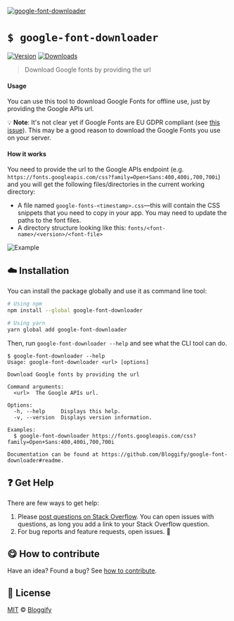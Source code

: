 <!-- Please do not edit this file. Edit the `blah` field in the `package.json` instead. If in doubt, open an issue. -->








[![google-font-downloader](https://i.imgur.com/arpGZH6.png)](#)











# `$ google-font-downloader`

 [![Version](https://img.shields.io/npm/v/google-font-downloader.svg)](https://www.npmjs.com/package/google-font-downloader) [![Downloads](https://img.shields.io/npm/dt/google-font-downloader.svg)](https://www.npmjs.com/package/google-font-downloader)







> Download Google fonts by providing the url






#### Usage


You can use this tool to download Google Fonts for offline use, just by providing the Google APIs url.


:bulb: **Note**: It's not clear yet if Google Fonts are EU GDPR compliant (see [this issue](https://github.com/google/fonts/issues/1495)). This may be a good reason to download the Google Fonts you use on your server.

#### How it works


You need to provide the url to the Google APIs endpoint (e.g. `https://fonts.googleapis.com/css?family=Open+Sans:400,400i,700,700i`) and you will get the following files/directories in the current working directory:


 - A file named `google-fonts-<timestamp>.css`—this will contain the CSS snippets that you need to copy in your app. You may need to update the paths to the font files.
 - A directory structure looking like this: `fonts/<font-name>/<version>/<font-file>`

![](https://i.imgur.com/yGcOPKg.gif "Example")













## :cloud: Installation

You can install the package globally and use it as command line tool:


```sh
# Using npm
npm install --global google-font-downloader

# Using yarn
yarn global add google-font-downloader
```


Then, run `google-font-downloader --help` and see what the CLI tool can do.


```
$ google-font-downloader --help
Usage: google-font-downloader <url> [options]

Download Google fonts by providing the url

Command arguments:
  <url>  The Google APIs url.

Options:
  -h, --help     Displays this help.
  -v, --version  Displays version information.

Examples:
  $ google-font-downloader https://fonts.googleapis.com/css?family=Open+Sans:400,400i,700,700i

Documentation can be found at https://github.com/Bloggify/google-font-downloader#readme.
```






















## :question: Get Help

There are few ways to get help:



 1. Please [post questions on Stack Overflow](https://stackoverflow.com/questions/ask). You can open issues with questions, as long you add a link to your Stack Overflow question.
 2. For bug reports and feature requests, open issues. :bug:
















## :yum: How to contribute
Have an idea? Found a bug? See [how to contribute][contributing].
























## :scroll: License

[MIT][license] © [Bloggify][website]






[license]: /LICENSE
[website]: https://bloggify.org
[contributing]: /CONTRIBUTING.md
[docs]: /DOCUMENTATION.md
